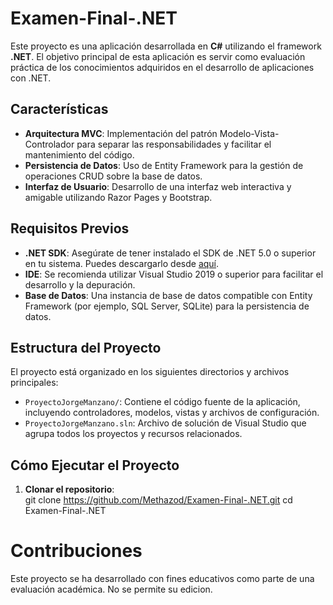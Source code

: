 # Examen-Final-.NET

Este proyecto es una aplicación desarrollada en **C#** utilizando el framework **.NET**. El objetivo principal de esta aplicación es servir como evaluación práctica de los conocimientos adquiridos en el desarrollo de aplicaciones con .NET.

## Características

- **Arquitectura MVC**: Implementación del patrón Modelo-Vista-Controlador para separar las responsabilidades y facilitar el mantenimiento del código.
- **Persistencia de Datos**: Uso de Entity Framework para la gestión de operaciones CRUD sobre la base de datos.
- **Interfaz de Usuario**: Desarrollo de una interfaz web interactiva y amigable utilizando Razor Pages y Bootstrap.

## Requisitos Previos

- **.NET SDK**: Asegúrate de tener instalado el SDK de .NET 5.0 o superior en tu sistema. Puedes descargarlo desde [aquí](https://dotnet.microsoft.com/download).
- **IDE**: Se recomienda utilizar Visual Studio 2019 o superior para facilitar el desarrollo y la depuración.
- **Base de Datos**: Una instancia de base de datos compatible con Entity Framework (por ejemplo, SQL Server, SQLite) para la persistencia de datos.

## Estructura del Proyecto

El proyecto está organizado en los siguientes directorios y archivos principales:

- `ProyectoJorgeManzano/`: Contiene el código fuente de la aplicación, incluyendo controladores, modelos, vistas y archivos de configuración.
- `ProyectoJorgeManzano.sln`: Archivo de solución de Visual Studio que agrupa todos los proyectos y recursos relacionados.

## Cómo Ejecutar el Proyecto

1. **Clonar el repositorio**:   
   git clone https://github.com/Methazod/Examen-Final-.NET.git
   cd Examen-Final-.NET

# Contribuciones 
Este proyecto se ha desarrollado con fines educativos como parte de una evaluación académica. No se permite su edicion.
